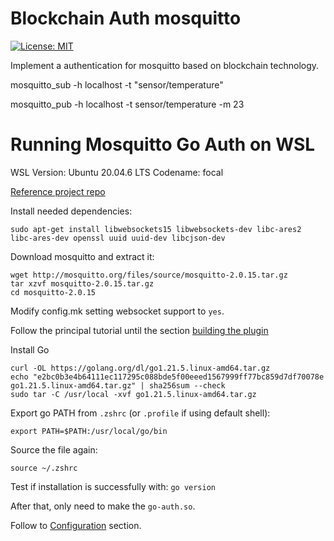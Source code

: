 # Blockchain Auth mosquitto
[![License: MIT](https://img.shields.io/badge/License-MIT-yellow.svg)](https://opensource.org/licenses/MIT)

Implement a authentication for mosquitto based on blockchain technology.

mosquitto_sub -h localhost -t "sensor/temperature"

mosquitto_pub -h localhost -t sensor/temperature -m 23

# Running Mosquitto Go Auth on WSL
WSL Version: Ubuntu 20.04.6 LTS
Codename: focal 

[Reference project repo](https://github.com/iegomez/mosquitto-go-auth#requirements)

Install needed dependencies:

`sudo apt-get install libwebsockets15 libwebsockets-dev libc-ares2 libc-ares-dev openssl uuid uuid-dev libcjson-dev`


Download mosquitto and extract it:
```
wget http://mosquitto.org/files/source/mosquitto-2.0.15.tar.gz
tar xzvf mosquitto-2.0.15.tar.gz
cd mosquitto-2.0.15
```
Modify config.mk setting websocket support to `yes`.

Follow the principal tutorial until the section [building the plugin](https://github.com/iegomez/mosquitto-go-auth#building-the-plugin)

Install Go  

```
curl -OL https://golang.org/dl/go1.21.5.linux-amd64.tar.gz
echo "e2bc0b3e4b64111ec117295c088bde5f00eeed1567999ff77bc859d7df70078e go1.21.5.linux-amd64.tar.gz" | sha256sum --check
sudo tar -C /usr/local -xvf go1.21.5.linux-amd64.tar.gz
```

Export go PATH from `.zshrc` (or `.profile` if using default shell):
```
export PATH=$PATH:/usr/local/go/bin
```

Source the file again:
```
source ~/.zshrc
```

Test if installation is successfully with:
`go version`

After that, only need to make the `go-auth.so`.

Follow to [Configuration](https://github.com/iegomez/mosquitto-go-auth#configuration) section.  